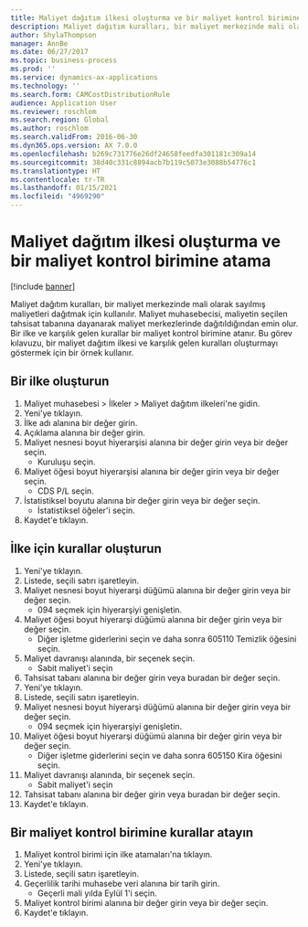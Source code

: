 ```yaml
---
title: Maliyet dağıtım ilkesi oluşturma ve bir maliyet kontrol birimine atama
description: Maliyet dağıtım kuralları, bir maliyet merkezinde mali olarak sayılmış maliyetleri dağıtmak için kullanılır.
author: ShylaThompson
manager: AnnBe
ms.date: 06/27/2017
ms.topic: business-process
ms.prod: ''
ms.service: dynamics-ax-applications
ms.technology: ''
ms.search.form: CAMCostDistributionRule
audience: Application User
ms.reviewer: roschlom
ms.search.region: Global
ms.author: roschlom
ms.search.validFrom: 2016-06-30
ms.dyn365.ops.version: AX 7.0.0
ms.openlocfilehash: b269c731776e26df24658feedfa301181c309a14
ms.sourcegitcommit: 38d40c331c8894acb7b119c5073e3088b54776c1
ms.translationtype: HT
ms.contentlocale: tr-TR
ms.lasthandoff: 01/15/2021
ms.locfileid: "4969290"
---
```

# <a name="create-and-assign-a-cost-distribution-policy-to-a-cost-control-unit"></a>Maliyet dağıtım ilkesi oluşturma ve bir maliyet kontrol birimine atama

[!include [banner](../../includes/banner.md)]

Maliyet dağıtım kuralları, bir maliyet merkezinde mali olarak sayılmış maliyetleri dağıtmak için kullanılır. Maliyet muhasebecisi, maliyetin seçilen tahsisat tabanına dayanarak maliyet merkezlerinde dağıtıldığından emin olur. Bir ilke ve karşılık gelen kurallar bir maliyet kontrol birimine atanır. Bu görev kılavuzu, bir maliyet dağıtım ilkesi ve karşılık gelen kuralları oluşturmayı göstermek için bir örnek kullanır.


## <a name="create-a-policy"></a>Bir ilke oluşturun
1. Maliyet muhasebesi > İlkeler > Maliyet dağıtım ilkeleri'ne gidin.
2. Yeni'ye tıklayın.
3. İlke adı alanına bir değer girin.
4. Açıklama alanına bir değer girin.
5. Maliyet nesnesi boyut hiyerarşisi alanına bir değer girin veya bir değer seçin.
    * Kuruluşu seçin.  
6. Maliyet öğesi boyut hiyerarşisi alanına bir değer girin veya bir değer seçin.
    * CDS P/L seçin.  
7. İstatistiksel boyutu alanına bir değer girin veya bir değer seçin.
    * İstatistiksel öğeler'i seçin.  
8. Kaydet'e tıklayın.

## <a name="create-rules-for-the-policy"></a>İlke için kurallar oluşturun
1. Yeni'ye tıklayın.
2. Listede, seçili satırı işaretleyin.
3. Maliyet nesnesi boyut hiyerarşi düğümü alanına bir değer girin veya bir değer seçin.
    * 094 seçmek için hiyerarşiyi genişletin.  
4. Maliyet öğesi boyut hiyerarşi düğümü alanına bir değer girin veya bir değer seçin.
    * Diğer işletme giderlerini seçin ve daha sonra 605110 Temizlik öğesini seçin.  
5. Maliyet davranışı alanında, bir seçenek seçin.
    * Sabit maliyet'i seçin  
6. Tahsisat tabanı alanına bir değer girin veya buradan bir değer seçin.
7. Yeni'ye tıklayın.
8. Listede, seçili satırı işaretleyin.
9. Maliyet nesnesi boyut hiyerarşi düğümü alanına bir değer girin veya bir değer seçin.
    * 094 seçmek için hiyerarşiyi genişletin.  
10. Maliyet öğesi boyut hiyerarşi düğümü alanına bir değer girin veya bir değer seçin.
    * Diğer işletme giderlerini seçin ve daha sonra 605150 Kira öğesini seçin.  
11. Maliyet davranışı alanında, bir seçenek seçin.
    * Sabit maliyet'i seçin  
12. Tahsisat tabanı alanına bir değer girin veya buradan bir değer seçin.
13. Kaydet'e tıklayın.

## <a name="assign-rules-to-a-cost-control-unit"></a>Bir maliyet kontrol birimine kurallar atayın
1. Maliyet kontrol birimi için ilke atamaları'na tıklayın.
2. Yeni'ye tıklayın.
3. Listede, seçili satırı işaretleyin.
4. Geçerlilik tarihi muhasebe veri alanına bir tarih girin.
    * Geçerli mali yılda Eylül 1'i seçin.  
5. Maliyet kontrol birimi alanına bir değer girin veya bir değer seçin.
6. Kaydet'e tıklayın.

